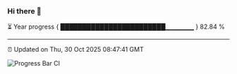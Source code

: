 ### Hi there 👋

⏳ Year progress { ████████████████████████▁▁▁▁▁▁ } 82.84 %

---

⏰ Updated on Thu, 30 Oct 2025 08:47:41 GMT

![Progress Bar CI](https://github.com/IshwaranRudhara/GIT-ACTION/workflows/Progress%20Bar%20CI/badge.svg)
